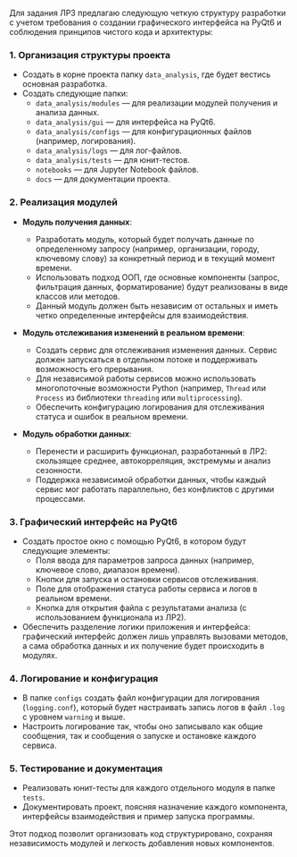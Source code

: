 Для задания ЛР3 предлагаю следующую четкую структуру разработки с учетом требования о создании графического интерфейса на PyQt6 и соблюдения принципов чистого кода и архитектуры:

### 1. **Организация структуры проекта**

   - Создать в корне проекта папку `data_analysis`, где будет вестись основная разработка.
   - Создать следующие папки:
     - `data_analysis/modules` — для реализации модулей получения и анализа данных.
     - `data_analysis/gui` — для интерфейса на PyQt6.
     - `data_analysis/configs` — для конфигурационных файлов (например, логирования).
     - `data_analysis/logs` — для лог-файлов.
     - `data_analysis/tests` — для юнит-тестов.
     - `notebooks` — для Jupyter Notebook файлов.
     - `docs` — для документации проекта.

### 2. **Реализация модулей**

   - **Модуль получения данных**:
     - Разработать модуль, который будет получать данные по определенному запросу (например, организации, городу, ключевому слову) за конкретный период и в текущий момент времени.
     - Использовать подход ООП, где основные компоненты (запрос, фильтрация данных, форматирование) будут реализованы в виде классов или методов.
     - Данный модуль должен быть независим от остальных и иметь четко определенные интерфейсы для взаимодействия.

   - **Модуль отслеживания изменений в реальном времени**:
     - Создать сервис для отслеживания изменения данных. Сервис должен запускаться в отдельном потоке и поддерживать возможность его прерывания.
     - Для независимой работы сервисов можно использовать многопоточные возможности Python (например, `Thread` или `Process` из библиотеки `threading` или `multiprocessing`).
     - Обеспечить конфигурацию логирования для отслеживания статуса и ошибок в реальном времени.

   - **Модуль обработки данных**:
     - Перенести и расширить функционал, разработанный в ЛР2: скользящее среднее, автокорреляция, экстремумы и анализ сезонности.
     - Поддержка независимой обработки данных, чтобы каждый сервис мог работать параллельно, без конфликтов с другими процессами.

### 3. **Графический интерфейс на PyQt6**

   - Создать простое окно с помощью PyQt6, в котором будут следующие элементы:
     - Поля ввода для параметров запроса данных (например, ключевое слово, диапазон времени).
     - Кнопки для запуска и остановки сервисов отслеживания.
     - Поле для отображения статуса работы сервиса и логов в реальном времени.
     - Кнопка для открытия файла с результатами анализа (с использованием функционала из ЛР2).
   - Обеспечить разделение логики приложения и интерфейса: графический интерфейс должен лишь управлять вызовами методов, а сама обработка данных и их получение будет происходить в модулях.

### 4. **Логирование и конфигурация**

   - В папке `configs` создать файл конфигурации для логирования (`logging.conf`), который будет настраивать запись логов в файл `.log` с уровнем `warning` и выше.
   - Настроить логирование так, чтобы оно записывало как общие сообщения, так и сообщения о запуске и остановке каждого сервиса.

### 5. **Тестирование и документация**

   - Реализовать юнит-тесты для каждого отдельного модуля в папке `tests`.
   - Документировать проект, поясняя назначение каждого компонента, интерфейсы взаимодействия и пример запуска программы.

Этот подход позволит организовать код структурировано, сохраняя независимость модулей и легкость добавления новых компонентов.